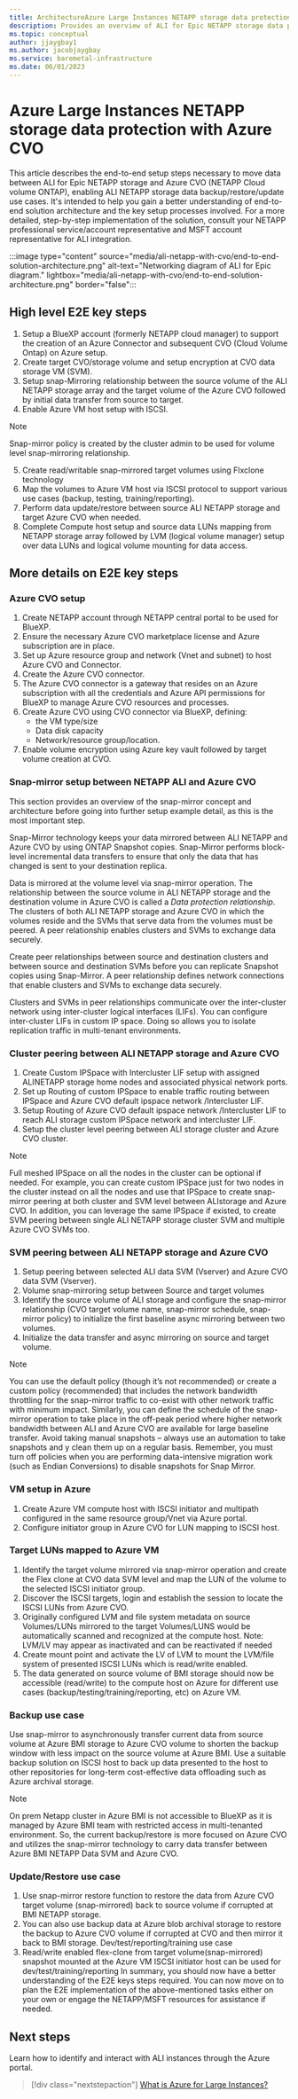 ```yaml
---
title: ArchitectureAzure Large Instances NETAPP storage data protection with Azure CVO   
description: Provides an overview of ALI for Epic NETAPP storage data protection.
ms.topic: conceptual
author: jjaygbay1
ms.author: jacobjaygbay
ms.service: baremetal-infrastructure
ms.date: 06/01/2023
---
```


# Azure Large Instances NETAPP storage data protection with Azure CVO   

This article describes the end-to-end setup steps necessary to move data between ALI for Epic NETAPP storage and Azure CVO (NETAPP Cloud volume ONTAP), enabling ALI NETAPP storage data backup/restore/update use cases.
It's intended to help you gain a better understanding of end-to-end solution architecture and the key setup processes involved.
For a more detailed, step-by-step implementation of the solution,
consult your NETAPP professional service/account representative and MSFT account representative for ALI integration.

:::image type="content" source="media/ali-netapp-with-cvo/end-to-end-solution-architecture.png" alt-text="Networking diagram of ALI for Epic diagram." lightbox="media/ali-netapp-with-cvo/end-to-end-solution-architecture.png" border="false":::

## High level E2E key steps

1. Setup a BlueXP account (formerly NETAPP cloud manager) to support the creation of an Azure
Connector and subsequent CVO (Cloud Volume Ontap) on Azure setup.
2. Create target CVO/storage volume and setup encryption at CVO data storage VM (SVM).
3. Setup snap-Mirroring relationship between the source volume of the ALI NETAPP storage array
and the target volume of the Azure CVO followed by initial data transfer from source to target.
4. Enable Azure VM host setup with ISCSI.

> [!Note]
>Snap-mirror policy is created by the cluster admin to be used for volume level snap-mirroring relationship.

5. Create read/writable snap-mirrored target volumes using Flxclone technology
1. Map the volumes to Azure VM host via ISCSI protocol to support various use cases (backup, testing, training/reporting).
1. Perform data update/restore between source ALI NETAPP storage and target Azure CVO 
when needed. 
1. Complete Compute host setup and source data LUNs mapping from NETAPP storage array followed by LVM (logical volume manager) setup over data LUNs and logical volume mounting for data access.

## More details on E2E key steps

### Azure CVO setup

1. Create NETAPP account through NETAPP central portal to be used for BlueXP.
2. Ensure the necessary Azure CVO marketplace license and Azure subscription are in place.
3. Set up Azure resource group and network (Vnet and subnet) to host Azure CVO and Connector.
4. Create the Azure CVO connector.
1. The Azure CVO connector is a gateway that resides on an Azure subscription with all the credentials and Azure API permissions for BlueXP to manage Azure CVO resources and processes.
1. Create Azure CVO using CVO connector via BlueXP, defining:
    * the VM type/size
    * Data disk capacity
    * Network/resource group/location.
1. Enable volume encryption using Azure key vault followed by target volume creation at CVO.

### Snap-mirror setup between NETAPP ALI and Azure CVO

This section provides an overview of the snap-mirror concept and architecture before going into further setup example detail, as this is the most important step.

Snap-Mirror technology keeps your data mirrored between ALI NETAPP and Azure CVO by using ONTAP Snapshot copies.
Snap-Mirror performs block-level incremental data transfers to ensure that only the data that has changed is sent to your destination replica.

Data is mirrored at the volume level via snap-mirror operation.
The relationship between the source volume in ALI NETAPP storage and the destination volume in Azure CVO is called a *Data protection relationship*. The clusters of both ALI NETAPP storage and Azure CVO in which the volumes reside and the SVMs that serve data from the volumes must be peered.
A peer relationship enables clusters and SVMs to exchange data securely.

Create peer relationships between source and destination clusters and between source and destination SVMs before you can replicate Snapshot copies using Snap-Mirror. 
A peer relationship defines network connections that enable clusters and SVMs to exchange data securely.

Clusters and SVMs in peer relationships communicate over the inter-cluster network using inter-cluster logical interfaces (LIFs).
You can configure inter-cluster LIFs in custom IP space.
Doing so allows you to isolate replication traffic in multi-tenant environments.

### Cluster peering between ALI NETAPP storage and Azure CVO

1. Create Custom IPSpace with Intercluster LIF setup with assigned ALINETAPP storage home nodes and associated physical network ports.
2. Set up Routing of custom IPSpace to enable traffic routing between IPSpace and Azure CVO default ipspace network /Intercluster LIF.
3. Setup Routing of Azure CVO default ipspace network /Intercluster LIF to reach ALI storage custom IPSpace network and intercluster LIF.
4. Setup the cluster level peering between ALI storage cluster and Azure CVO cluster.

> [!Note]
>Full meshed IPSpace on all the nodes in the cluster can be optional if needed. For example, you can create custom IPSpace just for two nodes in the cluster instead on all the nodes and use that IPSpace to create snap-mirror peering at both cluster and SVM level between ALIstorage and Azure CVO. In addition, you can leverage the same IPSpace if existed, to create SVM peering between single ALI NETAPP storage cluster SVM and multiple Azure CVO SVMs too.

### SVM peering between ALI NETAPP storage and Azure CVO

1. Setup peering between selected ALI data SVM (Vserver) and Azure CVO data SVM (Vserver). 
1. Volume snap-mirroring setup between Source and target volumes 
1. Identify the source volume of ALI storage and configure the snap-mirror relationship (CVO target volume name, snap-mirror schedule, snap-mirror policy) to initialize the first baseline async mirroring between two volumes.
1. Initialize the data transfer and async mirroring on source and target volume.

> [!Note]
> You can use the default policy (though it’s not recommended) or create a custom policy (recommended) that includes the network bandwidth throttling for the snap-mirror traffic to co-exist with other network traffic with minimum impact. Similarly, you can define the schedule of the snap-mirror operation to take place in the off-peak period where higher network bandwidth between ALI and Azure CVO are available for large baseline transfer. Avoid taking manual snapshots – always use an automation to take snapshots and y clean them up on a regular basis. Remember, you must turn off policies when you are performing data-intensive migration work (such as Endian Conversions) to disable snapshots for Snap Mirror.

### VM setup in Azure 

1. Create Azure VM compute host with ISCSI initiator and multipath configured in the same 
resource group/Vnet via Azure portal.
2. Configure initiator group in Azure CVO for LUN mapping to ISCSI host.

### Target LUNs mapped to Azure VM 

1. Identify the target volume mirrored via snap-mirror operation and create the Flex clone at 
CVO data SVM level and map the LUN of the volume to the selected ISCSI initiator group.
2. Discover the ISCSI targets, login and establish the session to locate the ISCSI LUNs from Azure 
CVO.
3. Originally configured LVM and file system metadata on source Volumes/LUNs mirrored to the 
target Volumes/LUNS would be automatically scanned and recognized at the compute host. 
Note: LVM/LV may appear as inactivated and can be reactivated if needed
4. Create mount point and activate the LV of LVM to mount the LVM/file system of presented 
ISCSI LUNs which is read/write enabled.
5. The data generated on source volume of BMI storage should now be accessible (read/write) 
to the compute host on Azure for different use cases (backup/testing/training/reporting, etc) 
on Azure VM.

### Backup use case

Use snap-mirror to asynchronously transfer current data from source volume at Azure BMI storage to 
Azure CVO volume to shorten the backup window with less impact on the source volume at Azure BMI. 
Use a suitable backup solution on ISCSI host to back up data presented to the host to other repositories 
for long-term cost-effective data offloading such as Azure archival storage. 

> [!Note] 
> On prem Netapp cluster in Azure BMI is not accessible to BlueXP as it is managed by Azure BMI team with restricted access in multi-tenanted environment. So, the current backup/restore is more focused on Azure CVO and utilizes the snap-mirror technology to carry data transfer between Azure BMI NETAPP Data SVM and Azure CVO.

### Update/Restore use case

1. Use snap-mirror restore function to restore the data from Azure CVO target volume (snap-mirrored) back to source volume if corrupted at BMI NETAPP storage.
2. You can also use backup data at Azure blob archival storage to restore the backup to Azure 
CVO volume if corrupted at CVO and then mirror it back to BMI storage.
Dev/test/reporting/training use case
1. Read/write enabled flex-clone from target volume(snap-mirrored) snapshot mounted at the 
Azure VM ISCSI initiator host can be used for dev/test/training/reporting
In summary, you should now have a better understanding of the E2E keys steps required. You can now move on to plan the E2E implementation of the above-mentioned tasks either on your own or engage the NETAPP/MSFT resources for assistance if needed.

## Next steps

Learn how to identify and interact with ALI instances through the Azure portal.

> [!div class="nextstepaction"]
> [What is Azure for Large Instances?](../../what-is-azure-large-instances.md)